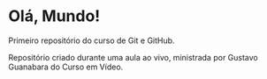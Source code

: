 # Olá, Mundo!

Primeiro repositório do curso de Git e GitHub.

Repositório criado durante uma aula ao vivo, ministrada por Gustavo Guanabara do Curso em Vídeo.